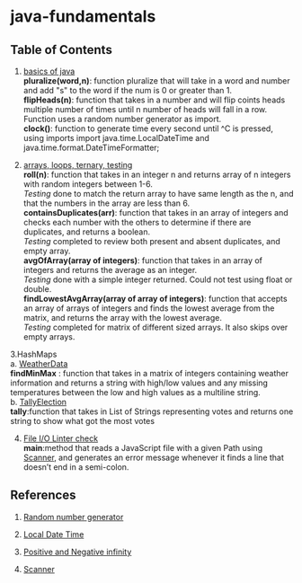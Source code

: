 # java-fundamentals

## Table of Contents

1. [basics of java](./basics/Main.java)  
    __pluralize(word,n)__: function pluralize that will take in a word and number and add "s" to the word if the num is 0 or greater than 1.    
    __flipHeads(n)__: function that takes in a number and will flip coints heads multiple number of times until n number of heads will fall in a row. Function uses a random number generator as import.  
    __clock()__: function to generate time every second until ^C is pressed, using imports import java.time.LocalDateTime and java.time.format.DateTimeFormatter;

2. [arrays, loops, ternary, testing](./basiclibrary/src/main/java/basiclibrary/ArrayListsImports.java)  
__roll(n)__: function that takes in an integer n and returns array of n integers with random integers between 1-6.   
_Testing_ done to match the return array to have same length as the n, and that the numbers in the array are less than 6.  
__containsDuplicates(arr)__: function that takes in an array of integers and checks each number with the others to determine if there are duplicates, and returns a boolean.   
_Testing_ completed to review both present and absent duplicates, and empty array.  
__avgOfArray(array of integers)__: function that takes in an array of integers and returns the average as an integer.  
_Testing_ done with a simple integer returned.  Could not test using float or double.  
__findLowestAvgArray(array of array of integers)__: function that accepts an array of arrays of integers and finds the lowest average from the matrix, and returns the array with the lowest average.  
_Testing_ completed for matrix of different sized arrays. It also skips over empty arrays.  
  
3.HashMaps    
a. [WeatherData](./basiclibrary/src/main/java/basiclibrary/WeatherData.java)   
__findMinMax__ : function that takes in a matrix of integers containing weather information and returns a string with high/low values and any missing temperatures between the low and high values as a multiline string.  
b. [TallyElection](./basiclibrary/src/main/java/basiclibrary/TallyElection.java)   
__tally__:function that takes in List of Strings representing votes and returns one string to show what got the most votes  

4. [File I/O Linter check](./linter/src/main/java/linter/App.java)  
__main__:method that reads a JavaScript file with a given Path using [Scanner](https://docs.oracle.com/javase/tutorial/essential/io/scanning.html), and generates an error message whenever it finds a line that doesn’t end in a semi-colon.

## References
1.  [Random number generator](https://www.codejava.net/coding/how-to-generate-random-numbers-in-java)  
2. [Local Date Time](https://docs.oracle.com/javase/8/docs/api/java/time/LocalDateTime.html)  

3. [Positive and Negative infinity](https://stackoverflow.com/questions/12952024/how-to-implement-infinity-in-java)  

4. [Scanner](https://docs.oracle.com/javase/tutorial/essential/io/scanning.html)  

